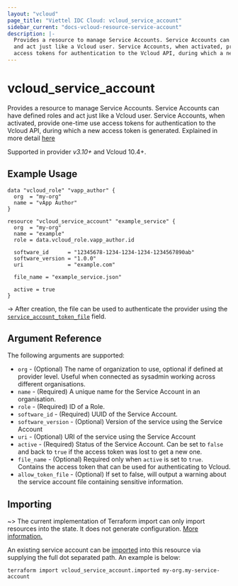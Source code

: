 ```yaml
---
layout: "vcloud"
page_title: "Viettel IDC Cloud: vcloud_service_account"
sidebar_current: "docs-vcloud-resource-service-account"
description: |-
  Provides a resource to manage Service Accounts. Service Accounts can have defined roles
  and act just like a Vcloud user. Service Accounts, when activated, provide one-time use
  access tokens for authentication to the Vcloud API, during which a new access token is generated.
---
```


# vcloud\_service\_account 

Provides a resource to manage Service Accounts. Service Accounts can have defined roles
and act just like a Vcloud user. Service Accounts, when activated, provide one-time use
access tokens for authentication to the Vcloud API, during which a new access token is generated.
Explained in more detail [here][service-accounts]

Supported in provider *v3.10+* and Vcloud 10.4+.

## Example Usage 

```hcl
data "vcloud_role" "vapp_author" {
  org  = "my-org"
  name = "vApp Author"
}

resource "vcloud_service_account" "example_service" {
  org  = "my-org"
  name = "example"
  role = data.vcloud_role.vapp_author.id

  software_id      = "12345678-1234-1234-1234-1234567890ab"
  software_version = "1.0.0"
  uri              = "example.com"

  file_name = "example_service.json"

  active = true
}
```

-> After creation, the file can be used to authenticate the provider using the [`service_account_token_file`][provider-service-account-token-file] field.

## Argument Reference

The following arguments are supported:

* `org` - (Optional) The name of organization to use, optional if defined at provider level. Useful
  when connected as sysadmin working across different organisations.
* `name` - (Required) A unique name for the Service Account in an organisation.
* `role` - (Required) ID of a Role.
* `software_id` - (Required) UUID of the Service Account.
* `software_version` - (Optional) Version of the service using the Service Account
* `uri` - (Optional) URI of the service using the Service Account
* `active` - (Required) Status of the Service Account. Can be set to `false` and back to `true` if
  the access token was lost to get a new one.
* `file_name` - (Optional) Required only when `active` is set to `true`. Contains the access token
  that can be used for authenticating to Vcloud.
* `allow_token_file` - (Optional) If set to false, will output a warning about the service account file
  containing sensitive information.

## Importing

~> The current implementation of Terraform import can only import resources into the state.
It does not generate configuration. [More information.][docs-import]

An existing service account can be [imported][docs-import] into this resource via supplying
the full dot separated path. An example is below:

```
terraform import vcloud_service_account.imported my-org.my-service-account 
```

[service-accounts]: https://blogs.vmware.com/cloudprovider/2022/07/cloud-director-service-accounts.html
[docs-import]: https://www.terraform.io/docs/import/
[provider-service-account-token-file]: /providers/terraform-viettelidc/vcloud/latest/docs#service_account_token_file
